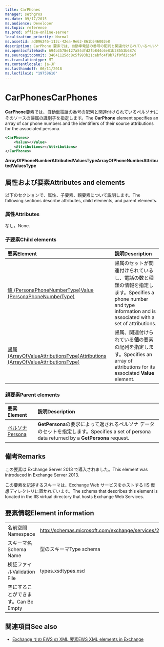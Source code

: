 ```yaml
---
title: CarPhones
manager: sethgros
ms.date: 09/17/2015
ms.audience: Developer
ms.topic: reference
ms.prod: office-online-server
localization_priority: Normal
ms.assetid: ad096246-113c-42ea-9e63-861b546003e8
description: CarPhone 要素では、自動車電話の番号の配列と関連付けられているペルソナにそのソースの帰属の識別子を指定します。
ms.openlocfilehash: 694b3578e127a84dfd2fb844c6e81b28553b687c
ms.sourcegitcommit: 34041125dc8c5f993b21cebfc4f8b72f0fd2cb6f
ms.translationtype: MT
ms.contentlocale: ja-JP
ms.lasthandoff: 06/11/2018
ms.locfileid: "19759610"
---
```

# <a name="carphones"></a><span data-ttu-id="2c6c5-103">CarPhones</span><span class="sxs-lookup"><span data-stu-id="2c6c5-103">CarPhones</span></span>

<span data-ttu-id="2c6c5-104">**CarPhone**要素では、自動車電話の番号の配列と関連付けられているペルソナにそのソースの帰属の識別子を指定します。</span><span class="sxs-lookup"><span data-stu-id="2c6c5-104">The **CarPhone** element specifies an array of car phone numbers and the identifiers of their source attributions for the associated persona.</span></span> 
  
```XML
<CarPhones>
    <Value></Value>
    <Attributions></Attributions>
</CarPhones>
```

 <span data-ttu-id="2c6c5-105">**ArrayOfPhoneNumberAttributedValuesType**</span><span class="sxs-lookup"><span data-stu-id="2c6c5-105">**ArrayOfPhoneNumberAttributedValuesType**</span></span>
## <a name="attributes-and-elements"></a><span data-ttu-id="2c6c5-106">属性および要素</span><span class="sxs-lookup"><span data-stu-id="2c6c5-106">Attributes and elements</span></span>

<span data-ttu-id="2c6c5-107">以下のセクションで、属性、子要素、親要素について説明します。</span><span class="sxs-lookup"><span data-stu-id="2c6c5-107">The following sections describe attributes, child elements, and parent elements.</span></span>
  
### <a name="attributes"></a><span data-ttu-id="2c6c5-108">属性</span><span class="sxs-lookup"><span data-stu-id="2c6c5-108">Attributes</span></span>

<span data-ttu-id="2c6c5-109">なし。</span><span class="sxs-lookup"><span data-stu-id="2c6c5-109">None.</span></span>
  
### <a name="child-elements"></a><span data-ttu-id="2c6c5-110">子要素</span><span class="sxs-lookup"><span data-stu-id="2c6c5-110">Child elements</span></span>

|<span data-ttu-id="2c6c5-111">**要素**</span><span class="sxs-lookup"><span data-stu-id="2c6c5-111">**Element**</span></span>|<span data-ttu-id="2c6c5-112">**説明**</span><span class="sxs-lookup"><span data-stu-id="2c6c5-112">**Description**</span></span>|
|:-----|:-----|
|[<span data-ttu-id="2c6c5-113">値 (PersonaPhoneNumberType)</span><span class="sxs-lookup"><span data-stu-id="2c6c5-113">Value (PersonaPhoneNumberType)</span></span>](value-personaphonenumbertype.md) <br/> |<span data-ttu-id="2c6c5-114">帰属のセットが関連付けられているし、電話の数と種類の情報を指定します。</span><span class="sxs-lookup"><span data-stu-id="2c6c5-114">Specifies a phone number and type information and is associated with a set of attributions.</span></span>  <br/> |
|[<span data-ttu-id="2c6c5-115">帰属 (ArrayOfValueAttributionsType)</span><span class="sxs-lookup"><span data-stu-id="2c6c5-115">Attributions (ArrayOfValueAttributionsType)</span></span>](attributions-arrayofvalueattributionstype.md) <br/> |<span data-ttu-id="2c6c5-116">帰属、関連付けられている**値**の要素の配列を指定します。</span><span class="sxs-lookup"><span data-stu-id="2c6c5-116">Specifies an array of attributions for its associated **Value** element.</span></span>  <br/> |
   
### <a name="parent-elements"></a><span data-ttu-id="2c6c5-117">親要素</span><span class="sxs-lookup"><span data-stu-id="2c6c5-117">Parent elements</span></span>

|<span data-ttu-id="2c6c5-118">**要素**</span><span class="sxs-lookup"><span data-stu-id="2c6c5-118">**Element**</span></span>|<span data-ttu-id="2c6c5-119">**説明**</span><span class="sxs-lookup"><span data-stu-id="2c6c5-119">**Description**</span></span>|
|:-----|:-----|
|[<span data-ttu-id="2c6c5-120">ペルソナ</span><span class="sxs-lookup"><span data-stu-id="2c6c5-120">Persona</span></span>](persona.md) <br/> |<span data-ttu-id="2c6c5-121">**GetPersona**の要求によって返されるペルソナ データのセットを指定します。</span><span class="sxs-lookup"><span data-stu-id="2c6c5-121">Specifies a set of persona data returned by a **GetPersona** request.</span></span>  <br/> |
   
## <a name="remarks"></a><span data-ttu-id="2c6c5-122">備考</span><span class="sxs-lookup"><span data-stu-id="2c6c5-122">Remarks</span></span>

<span data-ttu-id="2c6c5-123">この要素は Exchange Server 2013 で導入されました。</span><span class="sxs-lookup"><span data-stu-id="2c6c5-123">This element was introduced in Exchange Server 2013.</span></span>
  
<span data-ttu-id="2c6c5-124">この要素を記述するスキーマは、Exchange Web サービスをホストする IIS 仮想ディレクトリに置かれています。</span><span class="sxs-lookup"><span data-stu-id="2c6c5-124">The schema that describes this element is located in the IIS virtual directory that hosts Exchange Web Services.</span></span>
  
## <a name="element-information"></a><span data-ttu-id="2c6c5-125">要素情報</span><span class="sxs-lookup"><span data-stu-id="2c6c5-125">Element information</span></span>

|||
|:-----|:-----|
|<span data-ttu-id="2c6c5-126">名前空間</span><span class="sxs-lookup"><span data-stu-id="2c6c5-126">Namespace</span></span>  <br/> |http://schemas.microsoft.com/exchange/services/2006/types  <br/> |
|<span data-ttu-id="2c6c5-127">スキーマ名</span><span class="sxs-lookup"><span data-stu-id="2c6c5-127">Schema Name</span></span>  <br/> |<span data-ttu-id="2c6c5-128">型のスキーマ</span><span class="sxs-lookup"><span data-stu-id="2c6c5-128">Type schema</span></span>  <br/> |
|<span data-ttu-id="2c6c5-129">検証ファイル</span><span class="sxs-lookup"><span data-stu-id="2c6c5-129">Validation File</span></span>  <br/> |<span data-ttu-id="2c6c5-130">types.xsd</span><span class="sxs-lookup"><span data-stu-id="2c6c5-130">types.xsd</span></span>  <br/> |
|<span data-ttu-id="2c6c5-131">空にすることができます。</span><span class="sxs-lookup"><span data-stu-id="2c6c5-131">Can Be Empty</span></span>  <br/> ||
   
## <a name="see-also"></a><span data-ttu-id="2c6c5-132">関連項目</span><span class="sxs-lookup"><span data-stu-id="2c6c5-132">See also</span></span>



- [<span data-ttu-id="2c6c5-133">Exchange での EWS の XML 要素</span><span class="sxs-lookup"><span data-stu-id="2c6c5-133">EWS XML elements in Exchange</span></span>](ews-xml-elements-in-exchange.md)

